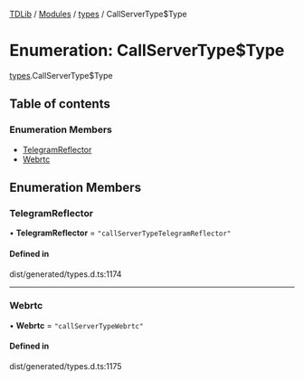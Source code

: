 [TDLib](../README.md) / [Modules](../modules.md) / [types](../modules/types.md) / CallServerType$Type

# Enumeration: CallServerType$Type

[types](../modules/types.md).CallServerType$Type

## Table of contents

### Enumeration Members

- [TelegramReflector](types.CallServerType_Type.md#telegramreflector)
- [Webrtc](types.CallServerType_Type.md#webrtc)

## Enumeration Members

### TelegramReflector

• **TelegramReflector** = ``"callServerTypeTelegramReflector"``

#### Defined in

dist/generated/types.d.ts:1174

___

### Webrtc

• **Webrtc** = ``"callServerTypeWebrtc"``

#### Defined in

dist/generated/types.d.ts:1175
